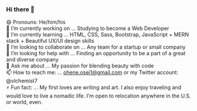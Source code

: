 ### Hi there 👋

😄 Pronouns: He/him/his <br>
🔭 I’m currently working on ... Studying to become a Web Developer <br>
🌱 I’m currently learning ... HTML, CSS, Sass, Bootstrap, JavaScript + MERN stack + Beautiful UX/UI design skills <br>
👯 I’m looking to collaborate on ... Any team for a startup or small company <br>
🤔 I’m looking for help with ... Finding an opportunity to be a part of a great and diverse company <br>
💬 Ask me about ... My passion for blending beauty with code <br>
📫 How to reach me: ... ohene.osei1@gmail.com or my Twitter account: @vlchemist7 <br>
⚡ Fun fact: ... My first loves are writing and art. I also enjoy traveling and would love to live a nomadic life. I'm open to relocation anywhere in the U.S. or world, even.
